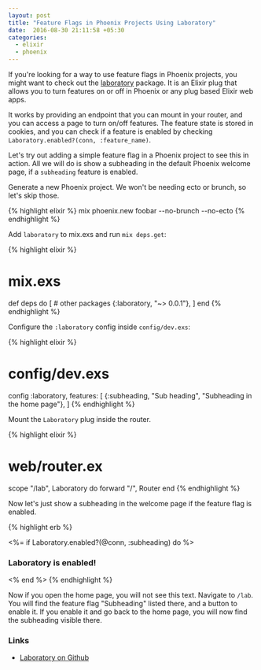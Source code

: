 ```yaml
---
layout: post
title: "Feature Flags in Phoenix Projects Using Laboratory"
date:  2016-08-30 21:11:58 +05:30
categories:
  - elixir
  - phoenix
---
```


If you're looking for a way to use feature flags in Phoenix projects,
you might want to check out the
[laboratory](https://github.com/code-mancers/laboratory) package.
It is an Elixir plug that allows you to turn features on or off
in Phoenix or any plug based Elixir web apps.

It works by providing an endpoint that you can mount in your router,
and you can access a page to turn on/off features.
The feature state is stored in cookies,
and you can check if a feature is enabled by checking
`Laboratory.enabled?(conn, :feature_name)`.

Let's try out adding a simple feature flag in a Phoenix project
to see this in action.
All we will do is show a subheading in the default Phoenix welcome page,
if a `subheading` feature is enabled.

Generate a new Phoenix project.
We won't be needing ecto or brunch, so let's skip those.

{% highlight elixir %}
mix phoenix.new foobar --no-brunch --no-ecto
{% endhighlight %}

Add `laboratory` to mix.exs and run `mix deps.get`:

{% highlight elixir %}
# mix.exs
def deps do
  [
    # other packages
    {:laboratory, "~> 0.0.1"},
  ]
end
{% endhighlight %}

Configure the `:laboratory` config inside `config/dev.exs`:

{% highlight elixir %}
# config/dev.exs
config :laboratory,
  features: [
    {:subheading, "Sub heading", "Subheading in the home page"},
  ]
{% endhighlight %}

Mount the `Laboratory` plug inside the router.

{% highlight elixir %}
# web/router.ex
scope "/lab", Laboratory do
  forward "/", Router
end
{% endhighlight %}

Now let's just show a subheading in the welcome page if the feature flag is enabled.

{% highlight erb %}
<!-- web/templates/page/index.html.eex -->
<%= if Laboratory.enabled?(@conn, :subheading) do %>
  <h3>Laboratory is enabled!</h3>
<% end %>
{% endhighlight %}

Now if you open the home page, you will not see this text.
Navigate to `/lab`.
You will find the feature flag "Subheading" listed there,
and a button to enable it.
If you enable it and go back to the home page,
you will now find the subheading visible there.

### Links

- [Laboratory on Github](https://github.com/code-mancers/laboratory)
